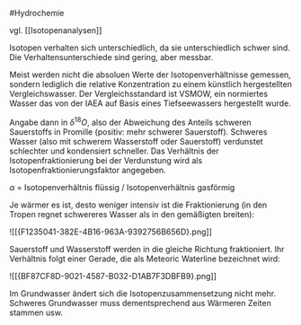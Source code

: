 #Hydrochemie

vgl. [[Isotopenanalysen]]

Isotopen verhalten sich unterschiedlich, da sie unterschiedlich schwer sind. Die Verhaltensunterschiede sind gering, aber messbar.

Meist werden nicht die absoluen Werte der Isotopenverhältnisse gemessen, sondern lediglich die relative Konzentration zu einem künstlich hergestellten Vergleichswasser. Der Vergleichsstandard ist VSMOW, ein normiertes Wasser das von der IAEA auf Basis eines Tiefseewassers hergestellt wurde.

Angabe dann in $\delta^{18}O$, also der Abweichung des Anteils schweren Sauerstoffs in Promille (positiv: mehr schwerer Sauerstoff). Schweres Wasser (also mit schwerem Wasserstoff oder Sauerstoff) verdunstet schlechter und kondensiert schneller. Das Verhältnis der Isotopenfraktionierung bei der Verdunstung wird als Isotopenfraktionierungsfaktor angegeben. 

$\alpha$ = Isotopenverhältnis flüssig / Isotopenverhältnis gasförmig

Je wärmer es ist, desto weniger intensiv ist die Fraktionierung (in den Tropen regnet schwereres Wasser als in den gemäßigten breiten):

![[{F1235041-382E-4B16-963A-9392756B656D}.png]]

Sauerstoff und Wasserstoff werden in die gleiche Richtung fraktioniert. Ihr Verhältnis folgt einer Gerade, die als Meteoric Waterline bezeichnet wird:

![[{BF87CF8D-9021-4587-B032-D1AB7F3DBFB9}.png]]

Im Grundwasser ändert sich die Isotopenzusammensetzung nicht mehr. Schweres Grundwasser muss dementsprechend aus Wärmeren Zeiten stammen usw.